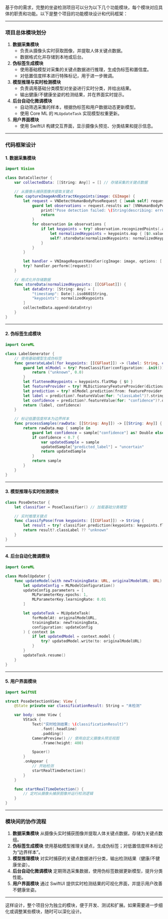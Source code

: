 基于你的需求，完整的坐姿检测项目可以分为以下几个功能模块，每个模块对应具体的职责和功能。以下是整个项目的功能模块设计和代码框架：

------

### **项目总体模块划分**

1. **数据采集模块**
   - 负责从摄像头实时获取图像，并提取人体关键点数据。
   - 数据格式化并存储到本地或后台。
2. **伪标签生成模块**
   - 使用基础模型对采集的关键点数据进行推理，生成伪标签和置信度。
   - 对低置信度样本进行特殊标记，用于进一步微调。
3. **模型推理与实时检测模块**
   - 负责调用基础分类模型对坐姿进行实时分类，并给出结果。
   - 输出健康/不健康坐姿的检测结果，并在界面实时提示。
4. **后台自动化微调模块**
   - 自动筛选采集的样本，根据伪标签和用户数据动态更新模型。
   - 使用 Core ML 的 `MLUpdateTask` 实现模型权重更新。
5. **用户界面模块**
   - 使用 SwiftUI 构建交互界面，显示摄像头预览、分类结果和提示信息。

------

### **代码框架设计**

#### **1. 数据采集模块**

```swift
import Vision

class DataCollector {
    var collectedData: [[String: Any]] = [] // 存储采集的关键点数据

    // 从摄像头捕获图像并提取关键点
    func captureImageAndExtractKeypoints(image: CGImage) {
        let request = VNDetectHumanBodyPoseRequest { [weak self] request, error in
            guard let observations = request.results as? [VNHumanBodyPoseObservation], error == nil else {
                print("Pose detection failed: \(String(describing: error))")
                return
            }
            for observation in observations {
                if let keypoints = try? observation.recognizedPoints(.all) {
                    let normalizedKeypoints = keypoints.map { [$0.value.x, $0.value.y] }
                    self?.storeData(normalizedKeypoints: normalizedKeypoints)
                }
            }
        }

        let handler = VNImageRequestHandler(cgImage: image, options: [:])
        try? handler.perform([request])
    }

    // 格式化并存储数据
    func storeData(normalizedKeypoints: [[CGFloat]]) {
        let dataEntry: [String: Any] = [
            "timestamp": Date().iso8601String,
            "keypoints": normalizedKeypoints
        ]
        collectedData.append(dataEntry)
    }
}
```

------

#### **2. 伪标签生成模块**

```swift
import CoreML

class LabelGenerator {
    // 使用基础模型生成伪标签
    func generateLabel(for keypoints: [[CGFloat]]) -> (label: String, confidence: Double) {
        guard let mlModel = try? PoseClassifier(configuration: .init()).model else {
            return ("unknown", 0.0)
        }
        let flattenedKeypoints = keypoints.flatMap { $0 }
        let featureProvider = try? MLDictionaryFeatureProvider(dictionary: ["keypoints": flattenedKeypoints])
        let prediction = try? mlModel.prediction(from: featureProvider!)
        let label = prediction?.featureValue(for: "classLabel")?.stringValue ?? "unknown"
        let confidence = prediction?.featureValue(for: "confidence")?.doubleValue ?? 0.0
        return (label, confidence)
    }

    // 标记低置信度样本为边界样本
    func processSamples(rawData: [[String: Any]]) -> [[String: Any]] {
        return rawData.map { sample in
            guard let confidence = sample["confidence"] as? Double else { return sample }
            if confidence < 0.7 {
                var updatedSample = sample
                updatedSample["predicted_label"] = "uncertain"
                return updatedSample
            }
            return sample
        }
    }
}
```

------

#### **3. 模型推理与实时检测模块**

```swift
class PoseDetector {
    let classifier = PoseClassifier() // 加载基础分类模型

    // 实时推理关键点
    func classifyPose(from keypoints: [[CGFloat]]) -> String {
        let result = try? classifier.prediction(keypoints: keypoints.flatMap { $0 })
        return result?.classLabel ?? "unknown"
    }
}
```

------

#### **4. 后台自动化微调模块**

```swift
import CoreML

class ModelUpdater {
    func updateModel(with newTrainingData: URL, originalModelURL: URL) {
        let updateConfig = MLModelConfiguration()
        updateConfig.parameters = [
            MLParameterKey.epochs: 1,
            MLParameterKey.learningRate: 0.01
        ]

        let updateTask = MLUpdateTask(
            forModelAt: originalModelURL,
            trainingData: newTrainingData,
            configuration: updateConfig
        ) { context in
            if let updatedModel = context.model {
                try? updatedModel.write(to: originalModelURL)
            }
        }
        updateTask.resume()
    }
}
```

------

#### **5. 用户界面模块**

```swift
import SwiftUI

struct PoseDetectionView: View {
    @State private var classificationResult: String = "未检测"

    var body: some View {
        VStack {
            Text("实时检测结果: \(classificationResult)")
                .font(.headline)
                .padding()
            CameraPreview() // 使用自定义摄像头预览视图
                .frame(height: 400)

            Spacer()
        }
        .onAppear {
            // 开始检测
            startRealTimeDetection()
        }
    }

    func startRealTimeDetection() {
        // 定时从摄像头捕获图像并运行检测逻辑
    }
}
```

------

### **模块间的协作流程**

1. **数据采集模块**
    从摄像头实时捕获图像并提取人体关键点数据，存储为关键点数组。
2. **伪标签生成模块**
    使用基础模型推理关键点，生成伪标签；对低置信度样本标记为“边界样本”。
3. **模型推理模块**
    对实时捕获的关键点数据进行分类，输出检测结果（健康/不健康坐姿）。
4. **后台自动化微调模块**
    定期筛选采集数据，使用伪标签数据更新模型，提升分类性能。
5. **用户界面模块**
    通过 SwiftUI 提供实时检测结果的可视化界面，并提示用户改善不健康坐姿。

------

这样设计，整个项目分为独立的模块，便于开发、测试和扩展。如果需要进一步细化或调整某些模块，随时可以深化设计。